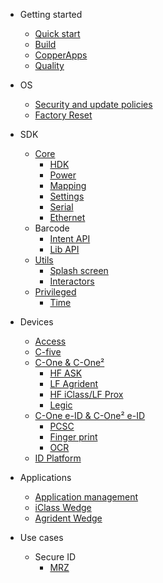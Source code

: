 - Getting started
    - [Quick start](quickstart.md)
    - [Build](build.md)
    - [CopperApps](copperapps.md)
    - [Quality](quality.md)

- OS
   - [Security and update policies](os/policy.md)
   - [Factory Reset](os/factory_reset.md)

- SDK
    - [Core](core.md)
        - [HDK](core/hdk_cone.md)
        - [Power](core/power.md)
        - [Mapping](core/mapping.md)
        - [Settings](core/settings.md)
        - [Serial](core/serial.md)
        - [Ethernet](core/ethernet.md)
    - Barcode
        - [Intent API](barcode/manager.md)
        - [Lib API](barcode/library.md)
    - [Utils](utils/utils.md)
        - [Splash screen](utils/splash.md)
        - [Interactors](utils/interactors.md)
    - [Privileged](privileged/privileged.md)
        - [Time](privileged/time.md)

- Devices
    - [Access](products/access.md)
    - [C-five](products/cfive.md)
    - [C-One & C-One²](products/cone.md)
        - [HF ASK](products/ask.md)
        - [LF Agrident](products/agrident.md)
        - [HF iClass/LF Prox](products/hid.md)
        - [Legic](products/legic.md)
    - [C-One e-ID & C-One² e-ID](products/cone-eid.md)
        - [PCSC](products/pcsc.md)
        - [Finger print](products/fingerprint.md)
        - [OCR](products/ocr.md)
    - [ID Platform](products/idplatform.md)

- Applications
    - [Application management](applications/management.md)
    - [iClass Wedge](applications/iclass_wedge.md)
    - [Agrident Wedge](applications/agrident_wedge.md)

- Use cases
    - Secure ID
        - [MRZ](usecases/mrz.md)
